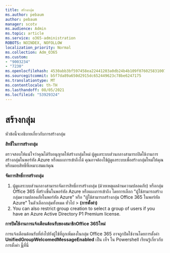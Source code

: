 ```yaml
---
title: สร้างกลุ่ม
ms.author: pebaum
author: pebaum
manager: scotv
ms.audience: Admin
ms.topic: article
ms.service: o365-administration
ROBOTS: NOINDEX, NOFOLLOW
localization_priority: Normal
ms.collection: Adm_O365
ms.custom:
- "9003234"
- "7230"
ms.openlocfilehash: 4530abb3bf597458ea22441203a0db24b4b109f0760258310072891014c4b454
ms.sourcegitcommit: b5f7da89a650d2915dc652449623c78be6247175
ms.translationtype: MT
ms.contentlocale: th-TH
ms.lasthandoff: 08/05/2021
ms.locfileid: "53929324"
---
```

# <a name="create-a-group"></a>สร้างกลุ่ม

หัวข้อนี้จะอธิบายเกี่ยวกับการสร้างกลุ่ม

**สิทธิ์ในการสร้างกลุ่ม**

ตรวจสอบให้แน่ใจว่าคุณได้รับอนุญาตให้สร้างกลุ่มใหม่ ผู้ดูแลระบบส่วนกลางสามารถปิดใช้งานการสร้างกลุ่มในพอร์ทัล Azure หรือแผงการเข้าถึงได้ คุณอาจต้องใช้ผู้ดูแลระบบเพื่อสร้างกลุ่มใหม่ให้คุณ หรือมอบสิทธิ์ที่เหมาะสมแก่คุณ

**จัดการสิทธิ์การสร้างกลุ่ม**

1. ผู้ดูแลระบบส่วนกลางสามารถจัดการสิทธิ์การสร้างกลุ่ม (ด้วยเหตุผลด้านความปลอดภัย) หรือกลุ่ม Office 365 ที่สร้างขึ้นในพอร์ทัล Azure หรือแผงการเข้าถึง โดยการเลือก "ผู้ใช้สามารถสร้างกลุ่มความปลอดภัยในพอร์ทัล Azure" หรือ "ผู้ใช้สามารถสร้างกลุ่ม Office 365 ในพอร์ทัล Azure" ในตัวเลือกกลุ่มทั้งหมด ทั่วไป  >  **(การตั้งค่า)**
2. You can also restrict group creation to select a group of users if you have an Azure Active Directory P1 Premium license.

**การปิดใช้งานการแจ้งเตือนต้อนรับของสมาชิกOffice 365ใหม่**

การแจ้งเตือนต้อนรับที่ส่งไปยังผู้ใช้ที่ถูกเพิ่มลงในกลุ่ม Office 365 อาจถูกปิดใช้งานโดยการตั้งค่า **UnifiedGroupWelcomedMessageEnabled** เป็น เท็จ ใน Powershell เรียนรู้เกี่ยวกับการตั้งค่า [นี้](https://docs.microsoft.com/powershell/module/exchange/set-unifiedgroup?view=exchange-ps&preserve-view=true)ที่นี่

